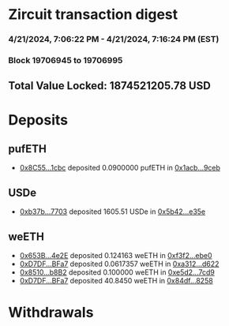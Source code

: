 # Zircuit transaction digest
### 4/21/2024, 7:06:22 PM - 4/21/2024, 7:16:24 PM (EST)
### Block 19706945 to 19706995

## Total Value Locked: 1874521205.78 USD

# Deposits
## pufETH
- [0x8C55...1cbc](https://etherscan.io/address/0x8C55854B5fCa0B953CEf647286169d69d5B01cbc) deposited 0.0900000 pufETH in [0x1acb...9ceb](https://etherscan.io/tx/0x8C55854B5fCa0B953CEf647286169d69d5B01cbc)
## USDe
- [0xb37b...7703](https://etherscan.io/address/0xb37bd44861692E51BF2c6bB0FCa2b8F433aE7703) deposited 1605.51 USDe in [0x5b42...e35e](https://etherscan.io/tx/0xb37bd44861692E51BF2c6bB0FCa2b8F433aE7703)
## weETH
- [0x653B...4e2E](https://etherscan.io/address/0x653B449dcC406B00c791EB2953cdd098372B4e2E) deposited 0.124163 weETH in [0xf3f2...ebe0](https://etherscan.io/tx/0x653B449dcC406B00c791EB2953cdd098372B4e2E)
- [0xD7DF...BFa7](https://etherscan.io/address/0xD7DF7E085214743530afF339aFC420c7c720BFa7) deposited 0.0617357 weETH in [0xa312...d622](https://etherscan.io/tx/0xD7DF7E085214743530afF339aFC420c7c720BFa7)
- [0x8510...b8B2](https://etherscan.io/address/0x8510EE934F0Cbc900E1007eb38A21e2a5101b8B2) deposited 0.100000 weETH in [0xe5d2...7cd9](https://etherscan.io/tx/0x8510EE934F0Cbc900E1007eb38A21e2a5101b8B2)
- [0xD7DF...BFa7](https://etherscan.io/address/0xD7DF7E085214743530afF339aFC420c7c720BFa7) deposited 40.8450 weETH in [0x84df...8258](https://etherscan.io/tx/0xD7DF7E085214743530afF339aFC420c7c720BFa7)
# Withdrawals
